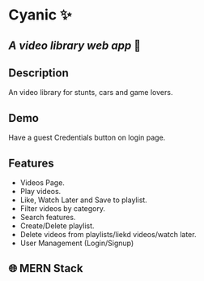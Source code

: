 # Cyanic ✨
## _A video library web app_ 🛒

## Description
An video library for stunts, cars and game lovers.

## Demo
Have a guest Credentials button on login page.

## Features
- Videos Page.
- Play videos.
- Like, Watch Later and Save to playlist.
- Filter videos by category.
- Search features. 
- Create/Delete playlist.
- Delete videos from playlists/liekd videos/watch later.
- User Management (Login/Signup)

## 🌐 MERN Stack